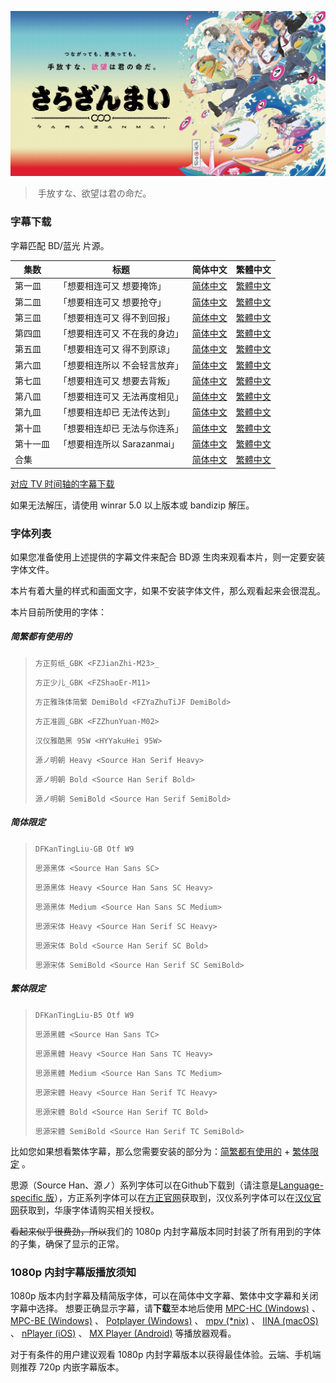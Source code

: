 ![](poster.png)

> ​	手放すな、欲望は君の命だ。

### 字幕下载

字幕匹配 BD/蓝光 片源。

| 集数   | 标题                      | 简体中文 | 繁體中文 |
| ----- | ------------------------ | ------- | ------- |
| 第一皿 | 「想要相连可又 想要掩饰」   | [简体中文](https://raw.githubusercontent.com/SweetSub/SweetSub/Archive/master/Sarazanmai/01.zhs.ass) | [繁體中文](https://raw.githubusercontent.com/SweetSub/SweetSub/Archive/master/Sarazanmai/01.zht.ass) 
| 第二皿 | 「想要相连可又 想要抢夺」   | [简体中文](https://raw.githubusercontent.com/SweetSub/SweetSub/Archive/master/Sarazanmai/02.zhs.ass) | [繁體中文](https://raw.githubusercontent.com/SweetSub/SweetSub/Archive/master/Sarazanmai/02.zht.ass) 
| 第三皿 | 「想要相连可又 得不到回报」  | [简体中文](https://raw.githubusercontent.com/SweetSub/SweetSub/Archive/master/Sarazanmai/03.zhs.ass) | [繁體中文](https://raw.githubusercontent.com/SweetSub/SweetSub/Archive/master/Sarazanmai/03.zht.ass) 
| 第四皿 | 「想要相连可又 不在我的身边」 | [简体中文](https://raw.githubusercontent.com/SweetSub/SweetSub/Archive/master/Sarazanmai/04.zhs.ass) | [繁體中文](https://raw.githubusercontent.com/SweetSub/SweetSub/Archive/master/Sarazanmai/04.zht.ass) 
| 第五皿 | 「想要相连可又 得不到原谅」  | [简体中文](https://raw.githubusercontent.com/SweetSub/SweetSub/Archive/master/Sarazanmai/05.zhs.ass) | [繁體中文](https://raw.githubusercontent.com/SweetSub/SweetSub/Archive/master/Sarazanmai/05.zht.ass) 
| 第六皿 | 「想要相连所以 不会轻言放弃」 | [简体中文](https://raw.githubusercontent.com/SweetSub/SweetSub/Archive/master/Sarazanmai/06.zhs.ass) | [繁體中文](https://raw.githubusercontent.com/SweetSub/SweetSub/Archive/master/Sarazanmai/06.zht.ass) 
| 第七皿 | 「想要相连可又 想要去背叛」  | [简体中文](https://raw.githubusercontent.com/SweetSub/SweetSub/Archive/master/Sarazanmai/07.zhs.ass) | [繁體中文](https://raw.githubusercontent.com/SweetSub/SweetSub/Archive/master/Sarazanmai/07.zht.ass) 
| 第八皿 | 「想要相连可又 无法再度相见」 | [简体中文](https://raw.githubusercontent.com/SweetSub/SweetSub/Archive/master/Sarazanmai/08.zhs.ass) | [繁體中文](https://raw.githubusercontent.com/SweetSub/SweetSub/Archive/master/Sarazanmai/08.zht.ass) 
| 第九皿 | 「想要相连却已 无法传达到」 | [简体中文](https://raw.githubusercontent.com/SweetSub/SweetSub/Archive/master/Sarazanmai/09.zhs.ass) | [繁體中文](https://raw.githubusercontent.com/SweetSub/SweetSub/Archive/master/Sarazanmai/09.zht.ass) 
| 第十皿 | 「想要相连却已 无法与你连系」 | [简体中文](https://raw.githubusercontent.com/SweetSub/SweetSub/Archive/master/Sarazanmai/10.zhs.ass) | [繁體中文](https://raw.githubusercontent.com/SweetSub/SweetSub/Archive/master/Sarazanmai/10.zht.ass) 
| 第十一皿 | 「想要相连所以 Sarazanmai」 | [简体中文](https://raw.githubusercontent.com/SweetSub/SweetSub/Archive/master/Sarazanmai/11.zhs.ass) | [繁體中文](https://raw.githubusercontent.com/SweetSub/SweetSub/Archive/master/Sarazanmai/11.zht.ass) 
| 合集 |  | [简体中文](https://github.com/SweetSub/SweetSub/Archive/raw/master/Sarazanmai/%5BSweetSub%5D%20Sarazanmai.zhs.rar) | [繁體中文](https://github.com/SweetSub/SweetSub/Archive/raw/master/Sarazanmai/%5BSweetSub%5D%20Sarazanmai.zht.rar) 

[对应 TV 时间轴的字幕下载](https://raw.githubusercontent.com/SweetSub/SweetSub/Archive/master/Sarazanmai/%5BSweetSub%5D%20Sarazanmai%20TV%20%E7%89%88%E5%AD%97%E5%B9%95.rar)

如果无法解压，请使用 winrar 5.0 以上版本或 bandizip 解压。

### 字体列表

如果您准备使用上述提供的字幕文件来配合 BD源 生肉来观看本片，则一定要安装字体文件。

本片有着大量的样式和画面文字，如果不安装字体文件，那么观看起来会很混乱。

本片目前所使用的字体：

##### 简繁都有使用的

>`方正剪纸_GBK <FZJianZhi-M23>_`
>
> `方正少儿_GBK <FZShaoEr-M11>`
>
> `方正雅珠体简繁 DemiBold <FZYaZhuTiJF DemiBold>`
>
> `方正准圆_GBK <FZZhunYuan-M02>`
>
> `汉仪雅酷黑 95W <HYYakuHei 95W>`
>
> `源ノ明朝 Heavy <Source Han Serif Heavy>`
>
> `源ノ明朝 Bold <Source Han Serif Bold>`
>
> `源ノ明朝 SemiBold <Source Han Serif SemiBold>`



##### 简体限定

> `DFKanTingLiu-GB Otf W9`
>
> `思源黑体 <Source Han Sans SC>`
>
> `思源黑体 Heavy <Source Han Sans SC Heavy>`
>
> `思源黑体 Medium <Source Han Sans SC Medium>`
>
> `思源宋体 Heavy <Source Han Serif SC Heavy>`
>
> `思源宋体 Bold <Source Han Serif SC Bold>`
>
> `思源宋体 SemiBold <Source Han Serif SC SemiBold>`



##### 繁体限定

> `DFKanTingLiu-B5 Otf W9`
>
> `思源黑體 <Source Han Sans TC>`
>
> `思源黑體 Heavy <Source Han Sans TC Heavy>`
>
> `思源黑體 Medium <Source Han Sans TC Medium>`
>
> `思源宋體 Heavy <Source Han Serif TC Heavy>`
>
> `思源宋體 Bold <Source Han Serif TC Bold>`
>
> `思源宋體 SemiBold <Source Han Serif TC SemiBold>`



比如您如果想看繁体字幕，那么您需要安装的部分为：[简繁都有使用的](#简繁都有使用的) + [繁体限定](#繁体限定) 。

思源（Source Han、源ノ）系列字体可以在Github下载到（请注意是[Language-specific 版](https://github.com/adobe-fonts/source-han-sans/tree/release#language-specific-otfs)），方正系列字体可以在[方正官网](http://www.foundertype.com/index.php/Register/index.html)获取到，汉仪系列字体可以在[汉仪官网](http://www.hanyi.com.cn/productList.php)获取到，华康字体请购买相关授权。

~~看起来似乎很费劲，所以~~我们的 1080p 内封字幕版本同时封装了所有用到的字体的子集，确保了显示的正常。


### 1080p 内封字幕版播放须知

1080p 版本内封字幕及精简版字体，可以在简体中文字幕、繁体中文字幕和关闭字幕中选择。
想要正确显示字幕，请**下载**至本地后使用 [MPC-HC (Windows)](https://mpc-hc.org/) 、 [MPC-BE (Windows)](https://sourceforge.net/projects/mpcbe/) 、 [Potplayer (Windows)](https://potplayer.daum.net/) 、 [mpv (*nix)](https://mpv.io/) 、 [IINA (macOS)](https://lhc70000.github.io/iina/) 、 [nPlayer (iOS)](https://itunes.apple.com/us/app/nplayer-lite/id1078835991?mt=8) 、 [MX Player (Android)](https://play.google.com/store/apps/details?id=com.mxtech.videoplayer.ad) 等播放器观看。

对于有条件的用户建议观看 1080p 内封字幕版本以获得最佳体验。云端、手机端则推荐 720p 内嵌字幕版本。
